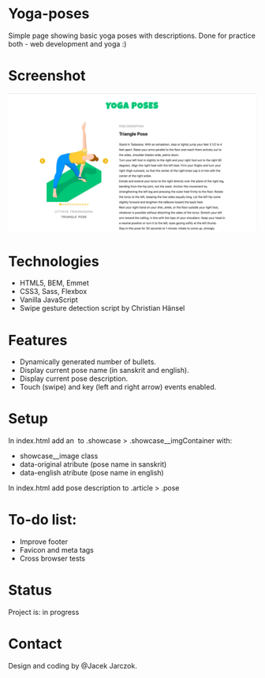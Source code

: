 # Yoga-poses
Simple page showing basic yoga poses with descriptions. Done for practice both - web development and yoga :)

# Screenshot
![Example screenshot](https://github.com/k-son/Yoga-poses/blob/master/yogaposes_screenshot.png)

# Technologies
* HTML5, BEM, Emmet
* CSS3, Sass, Flexbox
* Vanilla JavaScript
* Swipe gesture detection script by Christian Hänsel

# Features
* Dynamically generated number of bullets.
* Display current pose name (in sanskrit and english).
* Display current pose description.
* Touch (swipe) and key (left and right arrow) events enabled.

# Setup
In index.html add an <img> to .showcase > .showcase__imgContainer with:
* showcase__image class
* data-original atribute (pose name in sanskrit)
* data-english atribute (pose name in english)

In index.html add pose description to .article  > .pose

# To-do list:
* Improve footer
* Favicon and meta tags
* Cross browser tests

# Status
Project is: in progress

# Contact
Design and coding by @Jacek Jarczok.
